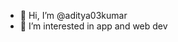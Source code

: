 - 👋 Hi, I’m @aditya03kumar
- 👀 I’m interested in app and web dev


<!---
aditya03kumar/aditya03kumar is a ✨ special ✨ repository because its `README.md` (this file) appears on your GitHub profile.
You can click the Preview link to take a look at your changes.
--->
